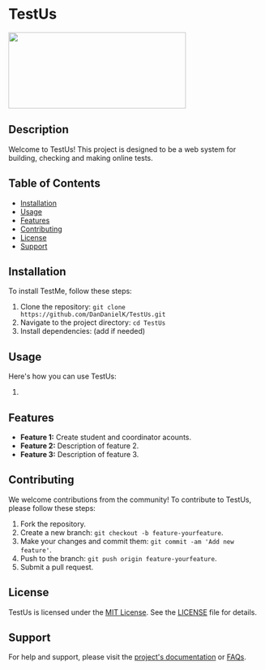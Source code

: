 # TestUs

<img src="[https://your-image-url.type](https://github.com/DanDanielK/TestUs/assets/25459629/e3167e30-95b3-41a4-90a9-e7afceeac009)" width="350" height="150">


## Description

Welcome to TestUs! This project is designed to be a web system for building, checking and making online tests.

## Table of Contents

- [Installation](#installation)
- [Usage](#usage)
- [Features](#features)
- [Contributing](#contributing)
- [License](#license)
- [Support](#support)

## Installation

To install TestMe, follow these steps:

1. Clone the repository: `git clone https://github.com/DanDanielK/TestUs.git`
2. Navigate to the project directory: `cd TestUs`
3. Install dependencies: (add if needed)

## Usage

Here's how you can use TestUs:

1. 

## Features

- **Feature 1:** Create student and coordinator acounts.
- **Feature 2:** Description of feature 2.
- **Feature 3:** Description of feature 3.

## Contributing

We welcome contributions from the community! To contribute to TestUs, please follow these steps:

1. Fork the repository.
2. Create a new branch: `git checkout -b feature-yourfeature`.
3. Make your changes and commit them: `git commit -am 'Add new feature'`.
4. Push to the branch: `git push origin feature-yourfeature`.
5. Submit a pull request.

## License

TestUs is licensed under the [MIT License](link-to-license). See the [LICENSE](link-to-license) file for details.

## Support

For help and support, please visit the [project's documentation](link-to-docs) or [FAQs](link-to-faqs). 


